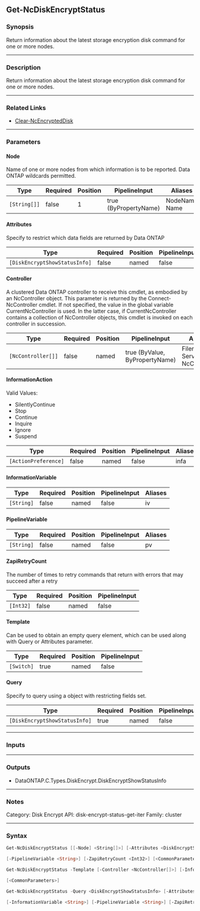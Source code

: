 Get-NcDiskEncryptStatus
-----------------------

### Synopsis
Return information about the latest storage encryption disk command for one or more nodes.

---

### Description

Return information about the latest storage encryption disk command for one or more nodes.

---

### Related Links
* [Clear-NcEncryptedDisk](Clear-NcEncryptedDisk)

---

### Parameters
#### **Node**
Name of one or more nodes from which information is to be reported. Data ONTAP wildcards permitted.

|Type        |Required|Position|PipelineInput        |Aliases          |
|------------|--------|--------|---------------------|-----------------|
|`[String[]]`|false   |1       |true (ByPropertyName)|NodeName<br/>Name|

#### **Attributes**
Specify to restrict which data fields are returned by Data ONTAP

|Type                         |Required|Position|PipelineInput|
|-----------------------------|--------|--------|-------------|
|`[DiskEncryptShowStatusInfo]`|false   |named   |false        |

#### **Controller**
A clustered Data ONTAP controller to receive this cmdlet, as embodied by an NcController object.  This parameter is returned by the Connect-NcController cmdlet.  If not specified, the value in the global variable CurrentNcController is used.  In the latter case, if CurrentNcController contains a collection of NcController objects, this cmdlet is invoked on each controller in succession.

|Type              |Required|Position|PipelineInput                 |Aliases                          |
|------------------|--------|--------|------------------------------|---------------------------------|
|`[NcController[]]`|false   |named   |true (ByValue, ByPropertyName)|Filer<br/>Server<br/>NcController|

#### **InformationAction**

Valid Values:

* SilentlyContinue
* Stop
* Continue
* Inquire
* Ignore
* Suspend

|Type                |Required|Position|PipelineInput|Aliases|
|--------------------|--------|--------|-------------|-------|
|`[ActionPreference]`|false   |named   |false        |infa   |

#### **InformationVariable**

|Type      |Required|Position|PipelineInput|Aliases|
|----------|--------|--------|-------------|-------|
|`[String]`|false   |named   |false        |iv     |

#### **PipelineVariable**

|Type      |Required|Position|PipelineInput|Aliases|
|----------|--------|--------|-------------|-------|
|`[String]`|false   |named   |false        |pv     |

#### **ZapiRetryCount**
The number of times to retry commands that return with errors that may succeed after a retry

|Type     |Required|Position|PipelineInput|
|---------|--------|--------|-------------|
|`[Int32]`|false   |named   |false        |

#### **Template**
Can be used to obtain an empty query element, which can be used along with Query or Attributes parameter.

|Type      |Required|Position|PipelineInput|
|----------|--------|--------|-------------|
|`[Switch]`|true    |named   |false        |

#### **Query**
Specify to query using a object with restricting fields set.

|Type                         |Required|Position|PipelineInput|
|-----------------------------|--------|--------|-------------|
|`[DiskEncryptShowStatusInfo]`|true    |named   |false        |

---

### Inputs

---

### Outputs
* DataONTAP.C.Types.DiskEncrypt.DiskEncryptShowStatusInfo

---

### Notes
Category: Disk Encrypt
API: disk-encrypt-status-get-iter
Family: cluster

---

### Syntax
```PowerShell
Get-NcDiskEncryptStatus [[-Node] <String[]>] [-Attributes <DiskEncryptShowStatusInfo>] [-Controller <NcController[]>] [-InformationAction <ActionPreference>] [-InformationVariable <String>] 
```
```PowerShell
[-PipelineVariable <String>] [-ZapiRetryCount <Int32>] [<CommonParameters>]
```
```PowerShell
Get-NcDiskEncryptStatus -Template [-Controller <NcController[]>] [-InformationAction <ActionPreference>] [-InformationVariable <String>] [-PipelineVariable <String>] [-ZapiRetryCount <Int32>] 
```
```PowerShell
[<CommonParameters>]
```
```PowerShell
Get-NcDiskEncryptStatus -Query <DiskEncryptShowStatusInfo> [-Attributes <DiskEncryptShowStatusInfo>] [-Controller <NcController[]>] [-InformationAction <ActionPreference>] 
```
```PowerShell
[-InformationVariable <String>] [-PipelineVariable <String>] [-ZapiRetryCount <Int32>] [<CommonParameters>]
```
